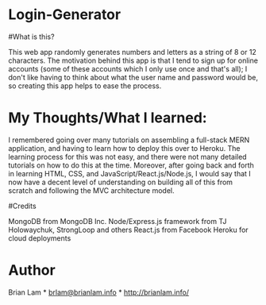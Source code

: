 # Login-Generator

#What is this?

This web app randomly generates numbers and letters as a string of 8 or 12 characters. The motivation behind this app is that
I tend to sign up for online accounts (some of these accounts which I only use once and that's all); I don't like having to think about
what the user name and password would be, so creating this app helps to ease the process.


# My Thoughts/What I learned:

I remembered going over many tutorials on assembling a full-stack MERN application, and having to learn how to deploy this over to Heroku.
The learning process for this was not easy, and there were not many detailed tutorials on how to do this at the time. Moreover, after going
back and forth in learning HTML, CSS, and JavaScript/React.js/Node.js, I would say that I now have a decent level of understanding on
building all of this from scratch and following the MVC architecture model.


#Credits

MongoDB from MongoDB Inc.
Node/Express.js framework from TJ Holowaychuk, StrongLoop and others
React.js from Facebook
Heroku for cloud deployments


# Author

Brian Lam * brlam@brianlam.info * http://brianlam.info/
